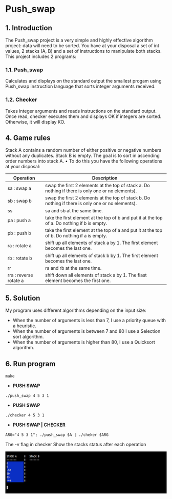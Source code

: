 # Push_swap
## 1. Introduction
The Push_swap project is a very simple and highly effective algorithm project: data will
need to be sorted. You have at your disposal a set of int values, 2 stacks (A, B) and a set of
instructions to manipulate both stacks.
This project includes 2 programs:
### 1.1. Push_swap
Calculates and displays on the standard
output the smallest progam using Push_swap instruction language that sorts integer
arguments received.
### 1.2. Checker
Takes integer arguments and reads instructions on
the standard output. Once read, checker executes them and displays OK if integers
are sorted. Otherwise, it will display KO.
## 4. Game rules
Stack A contains a random number of either positive or negative numbers without
any duplicates. Stack B is empty. The goal is to sort in ascending order numbers into stack A.
• To do this you have the following operations at your disposal:

Operation | Description
--------- | -------------
sa : swap a | swap the first 2 elements at the top of stack a. Do nothing if there is only one or no elements).
sb : swap b | swap the first 2 elements at the top of stack b. Do nothing if there is only one or no elements).
ss | sa and sb at the same time.
pa : push a | take the first element at the top of b and put it at the top of a. Do nothing if b is empty.
pb : push b | take the first element at the top of a and put it at the top of b. Do nothing if a is empty.
ra : rotate a | shift up all elements of stack a by 1. The first element becomes the last one.
rb : rotate b | shift up all elements of stack b by 1. The first element becomes the last one.
rr | ra and rb at the same time.
rra : reverse rotate a | shift down all elements of stack a by 1. The flast element becomes the first one.

## 5. Solution
My program uses different algorithms depending on the input size:

* When the number of arguments is less than 7, I use a priority queue with a heuristic.
* When the number of arguments is between 7 and 80 I use a Selection sort algorithm.
* When the number of arguments is higher than 80, I use a Quicksort algorithm.

## 6. Run program
```
make
```
+ **PUSH SWAP**
```
./push_swap 4 5 3 1
```
+ **PUSH SWAP**
```
./checker 4 5 3 1
```
+ **PUSH SWAP | CHECKER**
```
ARG="4 5 3 1"; ./push_swap $A | ./cheker $ARG
```
The -v flag in checker Show the stacks status after each operation

![img1](images/img1.png)
